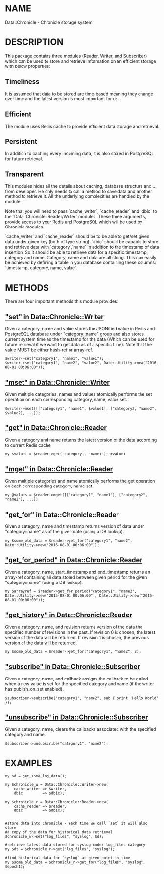 # NAME

Data::Chronicle - Chronicle storage system

# DESCRIPTION

This package contains three modules (Reader, Writer, and Subscriber) which can be used to store and retrieve information
on an efficient storage with below properties:

## Timeliness

It is assumed that data to be stored are time-based meaning they change over time and the latest version is most important for us.

## Efficient

The module uses Redis cache to provide efficient data storage and retrieval.

## Persistent

In addition to caching every incoming data, it is also stored in PostgreSQL for future retrieval.

## Transparent

This modules hides all the details about caching, database structure and ... from developer. He only needs to call a method
to save data and another method to retrieve it. All the underlying complexities are handled by the module.

Note that you will need to pass \`cache\_writer\`, \`cache\_reader\` and \`dbic\` to the \`Data::Chronicle::Reader/Writer\` modules. These three arguments, provide access to your Redis and PostgreSQL which will be used by Chronicle modules.

\`cache\_writer\` and \`cache\_reader\` should be to be able to get/set given data under given key (both of type string). \`dbic\` should be capable to store and retrieve data with \`category\`,\`name\` in addition to the timestamp of data insertion. So it should be able to retrieve data for a specific timestamp, category and name. Category, name and data are all string. This can easily be achieved by defining a table in you database containing these columns: \`timestamp, category, name, value\`.

# METHODS

There are four important methods this module provides:

## ["set" in Data::Chronicle::Writer](https://metacpan.org/pod/Data%3A%3AChronicle%3A%3AWriter#set)

Given a category, name and value stores the JSONified value in Redis and PostgreSQL database under "category::name" group and also stores current
system time as the timestamp for the data (Which can be used for future retrieval if we want to get data as of a specific time). Note that the value
MUST be either hash-ref or array-ref.

    $writer->set("category1", "name1", "value1");
    $writer->set("category1", "name2", "value2", Date::Utility->new("2016-08-01 00:06:00"));

## ["mset" in Data::Chronicle::Writer](https://metacpan.org/pod/Data%3A%3AChronicle%3A%3AWriter#mset)

Given multiple categories, names and values atomically performs the set operation on each corresponding category, name, value set.

    $writer->mset([["category1", "name1", $value1], ["category2, "name2", $value2], ...]);

## ["get" in Data::Chronicle::Reader](https://metacpan.org/pod/Data%3A%3AChronicle%3A%3AReader#get)

Given a category and name returns the latest version of the data according to current Redis cache

    my $value1 = $reader->get("category1, "name1"); #value1

## ["mget" in Data::Chronicle::Reader](https://metacpan.org/pod/Data%3A%3AChronicle%3A%3AReader#mget)

Given multiple categories and name atomically performs the get operation on each corresponding category, name set.

    my @values = $reader->mget([["category1", "name1"], ["category2", "name2"], ...])

## ["get\_for" in Data::Chronicle::Reader](https://metacpan.org/pod/Data%3A%3AChronicle%3A%3AReader#get_for)

Given a category, name and timestamp returns version of data under "category::name" as of the given date (using a DB lookup).

    my $some_old_data = $reader->get_for("category1", "name2", Date::Utility->new("2016-08-01 00:06:00"));

## ["get\_for\_period" in Data::Chronicle::Reader](https://metacpan.org/pod/Data%3A%3AChronicle%3A%3AReader#get_for_period)

Given a category, name, start\_timestamp and end\_timestamp returns an array-ref containing all data stored between given period for the given "category::name" (using a DB lookup).

    my $arrayref = $reader->get_for_period("category1", "name2", Date::Utility->new("2015-08-01 00:06:00"), Date::Utility->new("2015-08-01 00:06:00"));

## ["get\_history" in Data::Chronicle::Reader](https://metacpan.org/pod/Data%3A%3AChronicle%3A%3AReader#get_history)

Given a category, name, and revision returns version of the data the specified number of revisions in the past.
If revision 0 is chosen, the latest version of the data will be returned.
If revision 1 is chosen, the previous version of the data will be returned.

    my $some_old_data = $reader->get_for("category1", "name2", 2);

## ["subscribe" in Data::Chronicle::Subscriber](https://metacpan.org/pod/Data%3A%3AChronicle%3A%3ASubscriber#subscribe)

Given a category, name, and callback assigns the callback to be called when a new value is set for the specified category and name (if the writer has publish\_on\_set enabled).

    $subscriber->subscribe("category1", "name2", sub { print 'Hello World' });

## ["unsubscribe" in Data::Chronicle::Subscriber](https://metacpan.org/pod/Data%3A%3AChronicle%3A%3ASubscriber#unsubscribe)

Given a category, name, clears the callbacks associated with the specified category and name.

    $subscriber->unsubscribe("category1", "name2");

# EXAMPLES

    my $d = get_some_log_data();

    my $chronicle_w = Data::Chronicle::Writer->new(
        cache_writer => $writer,
        dbic         => $dbic);

    my $chronicle_r = Data::Chronicle::Reader->new(
        cache_reader => $reader,
        dbic         => $dbic);


    #store data into Chronicle - each time we call `set` it will also store
    #a copy of the data for historical data retrieval
    $chronicle_w->set("log_files", "syslog", $d);

    #retrieve latest data stored for syslog under log_files category
    my $dt = $chronicle_r->get("log_files", "syslog");

    #find historical data for `syslog` at given point in time
    my $some_old_data = $chronicle_r->get_for("log_files", "syslog", $epoch1);
